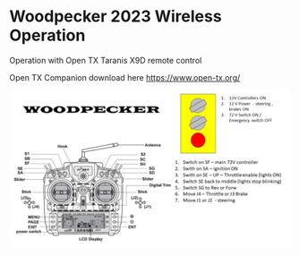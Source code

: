 # Woodpecker 2023 Wireless Operation

Operation with Open TX Taranis X9D remote control 

Open TX Companion download here https://www.open-tx.org/


![Screenshot](/images/WoodpeckerTaranisOperations.jpg)
